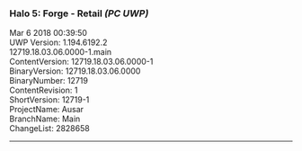 ### Halo 5: Forge - Retail _(PC UWP)_
Mar  6 2018 00:39:50  
UWP Version: 1.194.6192.2  
12719.18.03.06.0000-1.main  
ContentVersion: 12719.18.03.06.0000-1  
BinaryVersion: 12719.18.03.06.0000  
BinaryNumber: 12719  
ContentRevision: 1  
ShortVersion: 12719-1  
ProjectName: Ausar  
BranchName: Main  
ChangeList: 2828658  

---